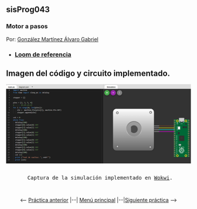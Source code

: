 ## sisProg043
### Motor a pasos

Por: [González Martínez Álvaro Gabriel](github.com/alvaroggm123)
 - ### [Loom de referencia](https://www.loom.com/share/27279e8aaef448bebe01c977cce0d2ff)

## Imagen del código y circuito implementado.
![Imagen de circuito y código implementado en la práctica.](pic.png)
<pre>
<p align="center"> Captura de la simulación implementado en <a href="http://www.wokwi.com">Wokwi</a>.</p>
</pre>
<p align="center"> <-- <a href="https://github.com/tectijuana/simuladorrp2040-Alvaroggm123/blob/main/code/sisProg042">Práctica anterior</a> |--| <a href="https://github.com/tectijuana/simuladorrp2040-Alvaroggm123">Menú principal</a> |--|<a href="https://github.com/tectijuana/simuladorrp2040-Alvaroggm123/blob/main/code/sisProg044">Siguiente práctica</a> --> </p>